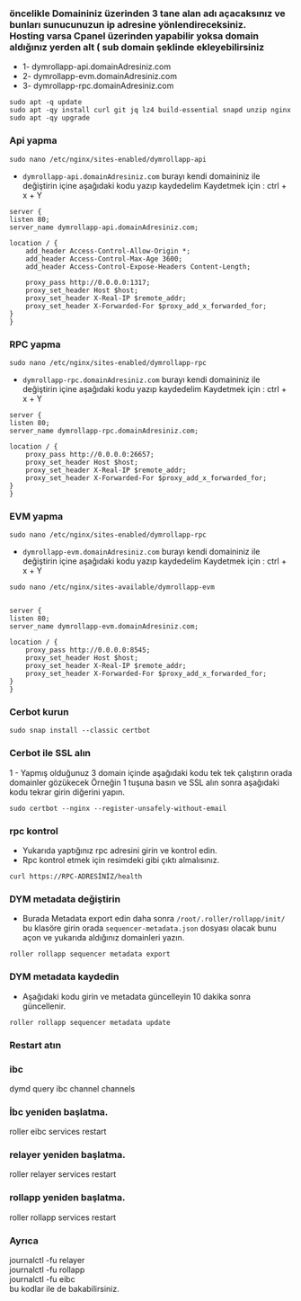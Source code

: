 ###  öncelikle Domaininiz üzerinden 3 tane alan adı açacaksınız ve bunları sunucunuzun ip adresine yönlendireceksiniz. <br> Hosting varsa Cpanel üzerinden yapabilir yoksa domain aldığınız yerden alt ( sub domain şeklinde ekleyebilirsiniz

- 1- dymrollapp-api.domainAdresiniz.com
- 2- dymrollapp-evm.domainAdresiniz.com
- 3- dymrollapp-rpc.domainAdresiniz.com

```
sudo apt -q update
sudo apt -qy install curl git jq lz4 build-essential snapd unzip nginx
sudo apt -qy upgrade
```

###  Api yapma

```
sudo nano /etc/nginx/sites-enabled/dymrollapp-api
```

- `dymrollapp-api.domainAdresiniz.com` burayı kendi domaininiz ile değiştirin içine aşağıdaki kodu yazıp kaydedelim Kaydetmek için : ctrl + x + Y

```
server {
listen 80;
server_name dymrollapp-api.domainAdresiniz.com;

location / {
    add_header Access-Control-Allow-Origin *;
    add_header Access-Control-Max-Age 3600;
    add_header Access-Control-Expose-Headers Content-Length;
    
    proxy_pass http://0.0.0.0:1317;
    proxy_set_header Host $host;
    proxy_set_header X-Real-IP $remote_addr;
    proxy_set_header X-Forwarded-For $proxy_add_x_forwarded_for;
}
}
```

###  RPC yapma

```
sudo nano /etc/nginx/sites-enabled/dymrollapp-rpc
```

- `dymrollapp-rpc.domainAdresiniz.com` burayı kendi domaininiz ile değiştirin içine aşağıdaki kodu yazıp kaydedelim Kaydetmek için : ctrl + x + Y

```
server {
listen 80;
server_name dymrollapp-rpc.domainAdresiniz.com;

location / {
    proxy_pass http://0.0.0.0:26657;
    proxy_set_header Host $host;
    proxy_set_header X-Real-IP $remote_addr;
    proxy_set_header X-Forwarded-For $proxy_add_x_forwarded_for;
}
}
```

###  EVM yapma

```
sudo nano /etc/nginx/sites-enabled/dymrollapp-rpc
```

- `dymrollapp-evm.domainAdresiniz.com` burayı kendi domaininiz ile değiştirin içine aşağıdaki kodu yazıp kaydedelim Kaydetmek için : ctrl + x + Y

```
sudo nano /etc/nginx/sites-available/dymrollapp-evm


server {
listen 80;
server_name dymrollapp-evm.domainAdresiniz.com;

location / {
    proxy_pass http://0.0.0.0:8545;
    proxy_set_header Host $host;
    proxy_set_header X-Real-IP $remote_addr;
    proxy_set_header X-Forwarded-For $proxy_add_x_forwarded_for;
}
}
```


###  Cerbot kurun

```
sudo snap install --classic certbot
```

###  Cerbot ile SSL alın

1 - Yapmış olduğunuz 3 domain içinde aşağıdaki kodu tek tek çalıştırın orada domainler gözükecek Örneğin 1 tuşuna basın ve SSL alın sonra aşağıdaki kodu tekrar girin diğerini yapın.

```
sudo certbot --nginx --register-unsafely-without-email
```


### rpc kontrol

- Yukarıda yaptığınız rpc adresini girin ve kontrol edin.
- Rpc kontrol etmek için resimdeki gibi çıktı almalısınız.

```
curl https://RPC-ADRESİNİZ/health
```




###  DYM metadata değiştirin

- Burada Metadata export edin daha sonra `/root/.roller/rollapp/init/` bu klasöre girin orada `sequencer-metadata.json` dosyası olacak bunu açon ve yukarıda aldığınız domainleri yazın.

```
roller rollapp sequencer metadata export
```

###  DYM metadata kaydedin

- Aşağıdaki kodu girin ve metadata güncelleyin 10 dakika sonra güncellenir. 

```
roller rollapp sequencer metadata update
```

###  Restart atın

### ibc
dymd query ibc channel channels

### İbc yeniden başlatma.
roller eibc services restart

### relayer yeniden başlatma.
roller relayer services restart

### rollapp yeniden başlatma.
roller rollapp services restart

### Ayrıca 
journalctl -fu relayer <br>
journalctl -fu rollapp <br>
journalctl -fu eibc <br>
bu kodlar ile de bakabilirsiniz.
